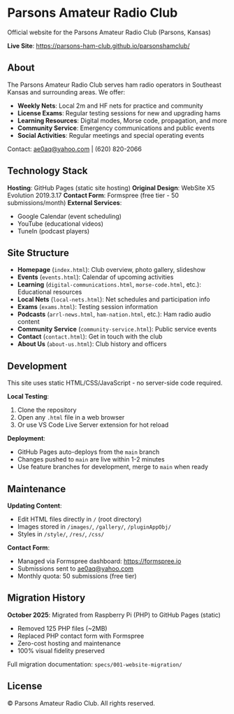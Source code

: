 # Parsons Amateur Radio Club

Official website for the Parsons Amateur Radio Club (Parsons, Kansas)

**Live Site**: https://parsons-ham-club.github.io/parsonshamclub/

## About

The Parsons Amateur Radio Club serves ham radio operators in Southeast Kansas and surrounding areas. We offer:

- **Weekly Nets**: Local 2m and HF nets for practice and community
- **License Exams**: Regular testing sessions for new and upgrading hams
- **Learning Resources**: Digital modes, Morse code, propagation, and more
- **Community Service**: Emergency communications and public events
- **Social Activities**: Regular meetings and special operating events

Contact: ae0aq@yahoo.com | (620) 820-2066

## Technology Stack

**Hosting**: GitHub Pages (static site hosting)
**Original Design**: WebSite X5 Evolution 2019.3.17
**Contact Form**: Formspree (free tier - 50 submissions/month)
**External Services**:
- Google Calendar (event scheduling)
- YouTube (educational videos)
- TuneIn (podcast players)

## Site Structure

- **Homepage** (`index.html`): Club overview, photo gallery, slideshow
- **Events** (`events.html`): Calendar of upcoming activities
- **Learning** (`digital-communications.html`, `morse-code.html`, etc.): Educational resources
- **Local Nets** (`local-nets.html`): Net schedules and participation info
- **Exams** (`exams.html`): Testing session information
- **Podcasts** (`arrl-news.html`, `ham-nation.html`, etc.): Ham radio audio content
- **Community Service** (`community-service.html`): Public service events
- **Contact** (`contact.html`): Get in touch with the club
- **About Us** (`about-us.html`): Club history and officers

## Development

This site uses static HTML/CSS/JavaScript - no server-side code required.

**Local Testing**:
1. Clone the repository
2. Open any `.html` file in a web browser
3. Or use VS Code Live Server extension for hot reload

**Deployment**:
- GitHub Pages auto-deploys from the `main` branch
- Changes pushed to `main` are live within 1-2 minutes
- Use feature branches for development, merge to `main` when ready

## Maintenance

**Updating Content**:
- Edit HTML files directly in `/` (root directory)
- Images stored in `/images/`, `/gallery/`, `/pluginAppObj/`
- Styles in `/style/`, `/res/`, `/css/`

**Contact Form**:
- Managed via Formspree dashboard: https://formspree.io
- Submissions sent to ae0aq@yahoo.com
- Monthly quota: 50 submissions (free tier)

## Migration History

**October 2025**: Migrated from Raspberry Pi (PHP) to GitHub Pages (static)
- Removed 125 PHP files (~2MB)
- Replaced PHP contact form with Formspree
- Zero-cost hosting and maintenance
- 100% visual fidelity preserved

Full migration documentation: `specs/001-website-migration/`

## License

© Parsons Amateur Radio Club. All rights reserved.
